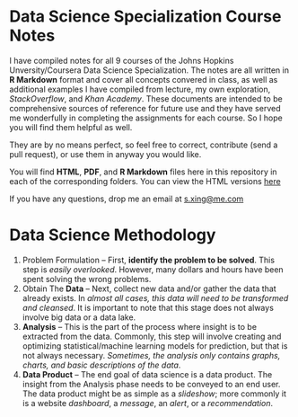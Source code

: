 # Data Science Specialization Course Notes

I have compiled notes for all 9 courses of the Johns Hopkins Unversity/Coursera Data Science Specialization. The notes are all written in **R Markdown** format and cover all concepts convered in class, as well as additional examples I have compiled from lecture, my own exploration, _StackOverflow_, and _Khan Academy_. These documents are intended to be comprehensive sources of reference for future use and they have served me wonderfully in completing the assignments for each course. So I hope you will find them helpful as well. 

They are by no means perfect, so feel free to correct, contribute (send a pull request), or use them in anyway you would like. 

You will find **HTML**, **PDF**, and **R Markdown** files here in this repository in each of the corresponding folders. You can view the HTML versions [here](http://sux13.github.io/DataScienceSpCourseNotes/)

If you have any questions, drop me an email at s.xing@me.com

# Data Science Methodology

  1. Problem Formulation – First, **identify the problem to be solved**. This step is _easily overlooked_. However, many dollars and hours have been spent solving the wrong problems.
  2. Obtain The **Data** – Next, collect new data and/or gather the data that already exists. In _almost all cases, this data will need to be transformed and cleansed_. It is important to note that this stage does not always involve big data or a data lake.
  3. **Analysis** – This is the part of the process where insight is to be extracted from the data. Commonly, this step will involve creating and optimizing statistical/machine learning models for prediction, but that is not always necessary. _Sometimes, the analysis only contains graphs, charts, and basic descriptions of the data_.
  4. **Data Product** – The end goal of data science is a data product. The insight from the Analysis phase needs to be conveyed to an end user. The data product might be as simple as a _slideshow_; more commonly it is a website _dashboard_, a _message_, an _alert_, or a _recommendation_.
